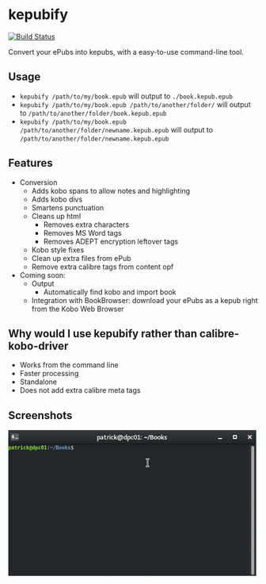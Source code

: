 # kepubify
[![Build Status](https://travis-ci.org/geek1011/kepubify.svg?branch=master)](https://travis-ci.org/geek1011/kepubify)

Convert your ePubs into kepubs, with a easy-to-use command-line tool.

## Usage
- `kepubify /path/to/my/book.epub` will output to `./book.kepub.epub`
- `kepubify /path/to/my/book.epub /path/to/another/folder/` will output to `/path/to/another/folder/book.kepub.epub`
- `kepubify /path/to/my/book.epub /path/to/another/folder/newname.kepub.epub` will output to `/path/to/another/folder/newname.kepub.epub`

## Features
- Conversion
    - Adds kobo spans to allow notes and highlighting
    - Adds kobo divs
    - Smartens punctuation
    - Cleans up html
        - Removes extra characters
        - Removes MS Word tags
        - Removes ADEPT encryption leftover tags
    - Kobo style fixes
    - Clean up extra files from ePub
    - Remove extra calibre tags from content opf
- Coming soon:
    - Output
        - Automatically find kobo and import book
    - Integration with BookBrowser: download your ePubs as a kepub right from the Kobo Web Browser

## Why would I use kepubify rather than calibre-kobo-driver
- Works from the command line
- Faster processing
- Standalone
- Does not add extra calibre meta tags

## Screenshots
![](docs/kepubify.gif)